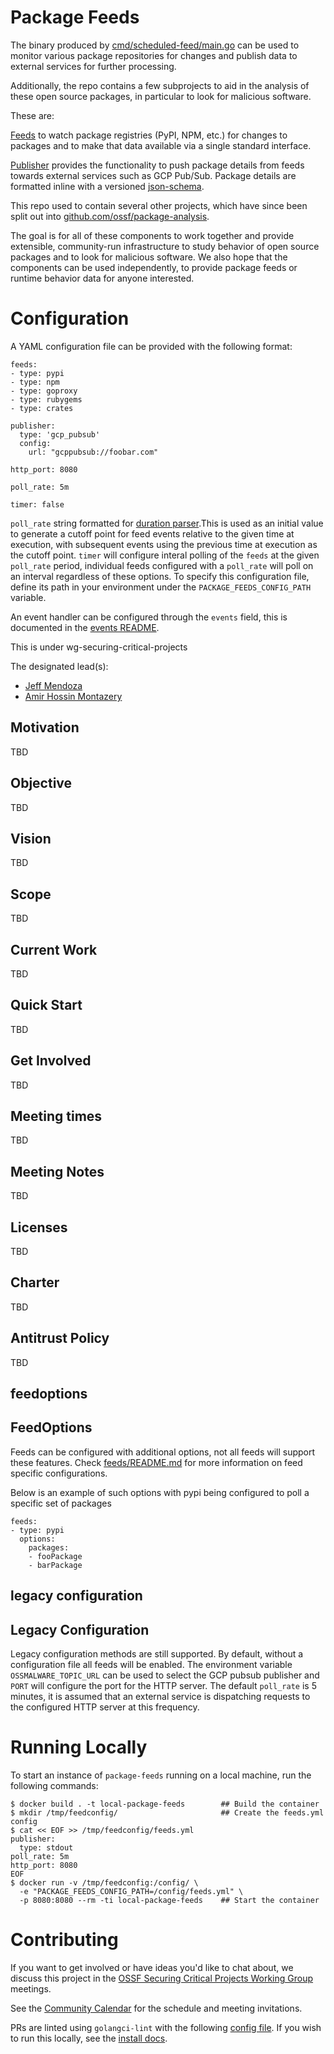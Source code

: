 # Package Feeds

The binary produced by [cmd/scheduled-feed/main.go](cmd/scheduled-feed/main.go) can be used to monitor various
package repositories for changes and publish data to external services for further processing.

Additionally, the repo contains a few subprojects to aid in the analysis of these open source packages, in particular to look for malicious software.

These are:

[Feeds](./pkg/feeds/) to watch package registries (PyPI, NPM, etc.) for changes to packages
and to make that data available via a single standard interface.

[Publisher](./pkg/publisher/) provides the functionality to push package details from feeds towards
external services such as GCP Pub/Sub. Package details are formatted inline with a versioned
[json-schema](./package.schema.json).

This repo used to contain several other projects, which have since been split out into
[github.com/ossf/package-analysis](https://github.com/ossf/package-analysis).

The goal is for all of these components to work together and provide extensible, community-run
infrastructure to study behavior of open source packages and to look for malicious software.
We also hope that the components can be used independently, to provide package feeds or runtime
behavior data for anyone interested.

# Configuration

A YAML configuration file can be provided with the following format:

```
feeds:
- type: pypi
- type: npm
- type: goproxy
- type: rubygems
- type: crates

publisher:
  type: 'gcp_pubsub'
  config:
    url: "gcppubsub://foobar.com"

http_port: 8080

poll_rate: 5m

timer: false
```

`poll_rate` string formatted for [duration parser](https://golang.org/pkg/time/#ParseDuration).This is used as an initial value to generate a cutoff point for feed events relative to the given time at execution, with subsequent events using the previous time at execution as the cutoff point.
`timer` will configure interal polling of the `feeds` at the given `poll_rate` period, individual feeds configured with a `poll_rate` will poll on an interval regardless of these options. To specify this configuration file, define its path in your environment under the `PACKAGE_FEEDS_CONFIG_PATH` variable.

An event handler can be configured through the `events` field, this is documented in the [events README](./pkg/events/README.md).

This is under wg-securing-critical-projects


The designated lead(s):
- [Jeff Mendoza](https://github.com/jeffmendoza)
- [Amir Hossin Montazery](https://github.com/amirhmh3)

## Motivation

TBD

## Objective

TBD

## Vision

TBD

## Scope

TBD

## Current Work

TBD

## Quick Start

TBD

## Get Involved

TBD

## Meeting times

TBD

## Meeting Notes

TBD

## Licenses

TBD

## Charter

TBD

## Antitrust Policy

TBD

## feedoptions

## FeedOptions

Feeds can be configured with additional options, not all feeds will support these features. Check [feeds/README.md](./pkg/feeds/README.md) for more information on feed specific configurations.

Below is an example of such options with pypi being configured to poll a specific set of packages

```
feeds:
- type: pypi
  options:
    packages:
    - fooPackage
    - barPackage
```

## legacy configuration

## Legacy Configuration

Legacy configuration methods are still supported. By default, without a configuration file all feeds will be enabled. The environment variable `OSSMALWARE_TOPIC_URL` can be used to select the GCP pubsub publisher and `PORT` will configure the port for the HTTP server.
The default `poll_rate` is 5 minutes, it is assumed that an external service is dispatching requests to the configured HTTP server at this frequency.

# Running Locally

To start an instance of `package-feeds` running on a local machine, run the
following commands:

```shell
$ docker build . -t local-package-feeds        ## Build the container
$ mkdir /tmp/feedconfig/                       ## Create the feeds.yml config
$ cat << EOF >> /tmp/feedconfig/feeds.yml
publisher:
  type: stdout
poll_rate: 5m
http_port: 8080
EOF
$ docker run -v /tmp/feedconfig:/config/ \
  -e "PACKAGE_FEEDS_CONFIG_PATH=/config/feeds.yml" \
  -p 8080:8080 --rm -ti local-package-feeds    ## Start the container
```

# Contributing

If you want to get involved or have ideas you'd like to chat about, we discuss this project in the [OSSF Securing Critical Projects Working Group](https://github.com/ossf/wg-securing-critical-projects) meetings.

See the [Community Calendar](https://calendar.google.com/calendar?cid=czYzdm9lZmhwNWk5cGZsdGI1cTY3bmdwZXNAZ3JvdXAuY2FsZW5kYXIuZ29vZ2xlLmNvbQ) for the schedule and meeting invitations.

PRs are linted using `golangci-lint` with the following [config file](./.golangci.yml). If you wish to run this locally, see the [install docs](https://golangci-lint.run/usage/install/#local-installation).